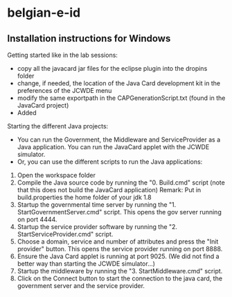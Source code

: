 # belgian-e-id

## Installation instructions for Windows

Getting started like in the lab sessions:

- copy all the javacard jar files for the eclipse plugin into the dropins folder
- change, if needed, the location of the Java Card development kit in the preferences of the JCWDE menu
- modify the same exportpath in the CAPGenerationScript.txt (found in the JavaCard project)
- Added

Starting the different Java projects:
- You can run the Government, the Middleware and ServiceProvider as a Java application. You can run the JavaCard applet with the JCWDE simulator.
- Or, you can use the different scripts to run the Java applications:

1. Open the workspace folder
2. Compile the Java source code by running the "0. Build.cmd" script (note that this does not build the JavaCard application)
	Remark: Put in build.properties the home folder of your jdk 1.8
3. Startup the governmental time server by running the "1. StartGovernmentServer.cmd" script. This opens the gov server running on port 4444.
4. Startup the service provider software by running the "2. StartServiceProvider.cmd" script. 
5. Choose a domain, service and number of attributes and press the "Init provider" button. This opens the service provider running on port 8888.
6. Ensure the Java Card applet is running at port 9025. (We did not find a better way than starting the JCWDE simulator...)
7. Startup the middleware by running the "3. StartMiddleware.cmd" script. 
8. Click on the Connect button to start the connection to the java card, the government server and the service provider.
